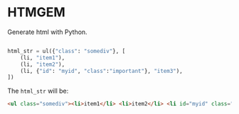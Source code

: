 # HTMGEM

Generate html with Python.


```py

html_str = ul({"class": "somediv"}, [
    (li, "item1"),
    (li, "item2"),
    (li, {"id": "myid", "class":"important"}, "item3"),
])

```

The `html_str` will be:

```html
<ul class="somediv"><li>item1</li> <li>item2</li> <li id="myid" class="important">item3</li></ul>
```




